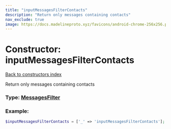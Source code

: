 ```yaml
---
title: "inputMessagesFilterContacts"
description: "Return only messages containing contacts"
nav_exclude: true
image: https://docs.madelineproto.xyz/favicons/android-chrome-256x256.png
---
```

# Constructor: inputMessagesFilterContacts  
[Back to constructors index](index.md)



Return only messages containing contacts




### Type: [MessagesFilter](../types/MessagesFilter.md)


### Example:

```php
$inputMessagesFilterContacts = ['_' => 'inputMessagesFilterContacts'];
```  
